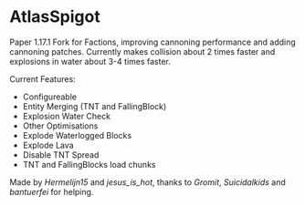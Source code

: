 AtlasSpigot
==========================

Paper 1.17.1 Fork for Factions, improving cannoning performance and adding cannoning patches.
Currently makes collision about 2 times faster and explosions in water about 3-4 times faster.

Current Features:
- Configureable
- Entity Merging (TNT and FallingBlock)
- Explosion Water Check
- Other Optimisations
- Explode Waterlogged Blocks
- Explode Lava
- Disable TNT Spread
- TNT and FallingBlocks load chunks

Made by _Hermelijn15_ and _jesus_is_hot_, thanks to _Gromit_, _Suicidalkids_ and _bantuerfei_ for helping.
